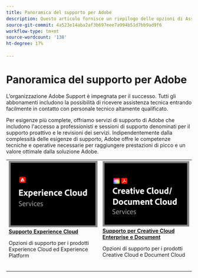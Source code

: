 ```yaml
---
title: Panoramica del supporto per Adobe
description: Questo articolo fornisce un riepilogo delle opzioni di Assistenza clienti per Adobe Experience Cloud, Adobe Document Cloud e Adobe Creative Cloud.
source-git-commit: 4a523e14aba2af3b697eee7a994b51d7bb9ad9f6
workflow-type: tm+mt
source-wordcount: '138'
ht-degree: 17%

---
```


# Panoramica del supporto per Adobe

L’organizzazione Adobe Support è impegnata per il successo. Tutti gli abbonamenti includono la possibilità di ricevere assistenza tecnica entrando facilmente in contatto con personale tecnico altamente qualificato.

Per esigenze più complete, offriamo servizi di supporto di Adobe che includono l&#39;accesso a professionisti e sessioni di supporto denominati per il supporto proattivo e le revisioni dei servizi. Indipendentemente dalla complessità delle esigenze di supporto, Adobe offre le competenze tecniche e operative necessarie per raggiungere prestazioni di picco e un valore ottimale dalla soluzione Adobe.

<table style="table-layout:fixed">
<tr>
  <td>
    <a href="dx-overview.md">
    <img alt="Supporto DX" src="assets/ECthumbnail.png"/>
    </a>
    <div>
    <a href="dx-overview.md"><strong>Supporto Experience Cloud</strong></a>
    </div>
    <p>Opzioni di supporto per i prodotti Experience Cloud ed Experience Platform</p>
    <br>
  </td>
  <td>
    <a href="dme-overview.md">
      <img alt="Business" src="assets/CCDCThumbnail.png">
    </a>
    <div>
    <a href="dme-overview.md"><strong>Supporto per Creative Cloud Enterprise e Document</strong></a>
    </div>
    <p>Opzioni di supporto per i prodotti Creative Cloud e Document Cloud</p>
    <br>
  </td>
</tr>
</table>

